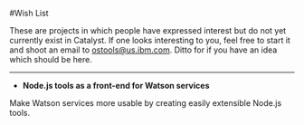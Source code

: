 #Wish List

These are projects in which people have expressed interest but do not yet currently exist in Catalyst. If one looks interesting to you, feel free to start it and shoot an email to [ostools@us.ibm.com](mailto:ostools@us.ibm.com). Ditto for if you have an idea which should be here.

---

- **Node.js tools as a front-end for Watson services**

Make Watson services more usable by creating easily extensible Node.js tools.
